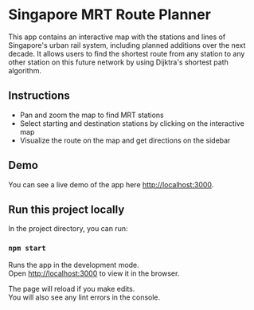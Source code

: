 # Singapore MRT Route Planner

This app contains an interactive map with the stations and lines of Singapore's urban rail system, including planned additions over the next decade. It allows users to find the shortest route from any station to any other station on this future network by using Dijktra's shortest path algorithm.

## Instructions

- Pan and zoom the map to find MRT stations
- Select starting and destination stations by clicking on the interactive map
- Visualize the route on the map and get directions on the sidebar

## Demo

You can see a live demo of the app here [http://localhost:3000](http://localhost:3000).

## Run this project locally

In the project directory, you can run:

### `npm start`

Runs the app in the development mode.\
Open [http://localhost:3000](http://localhost:3000) to view it in the browser.

The page will reload if you make edits.\
You will also see any lint errors in the console.
